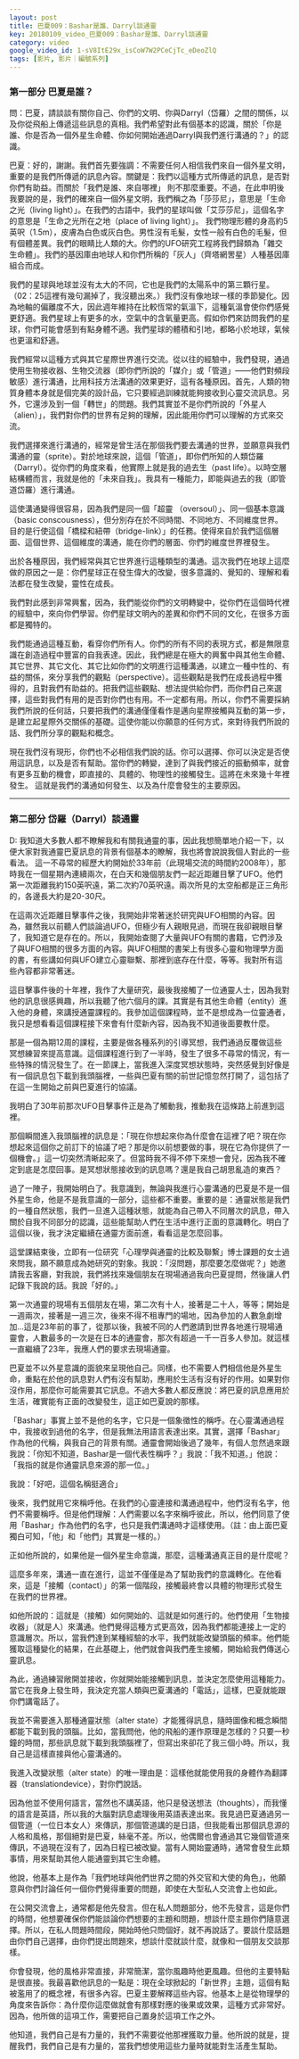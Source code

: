 ```yaml
---
layout: post
title: 巴夏009：Bashar是誰、Darryl談通靈
key: 20180109_video_巴夏009：Bashar是誰、Darryl談通靈
category: video
google_video_id: 1-sV8ItE29x_isCoW7W2PCeCjTc_eDeoZlQ
tags: [影片, 影片｜編號系列]
---
```



### 第一部分 巴夏是誰？

問：巴夏，請談談有關你自己、你們的文明、你與Darryl（岱羅）之間的關係，以及你從飛船上傳遞這些訊息的真相。我們希望對此有個基本的認識，關於「你是誰、你是否為一個外星生命體、你如何開始通過Darryl與我們進行溝通的？」的認識。

巴夏：好的，謝謝。我們首先要強調：不需要任何人相信我們來自一個外星文明，重要的是我們所傳遞的訊息內容。關鍵是：我們以這種方式所傳遞的訊息，是否對你們有助益。而關於「我們是誰、來自哪裡」 則不那麼重要。不過，在此申明後我要說的是，我們的確來自一個外星文明，我們稱之為「莎莎尼」，意思是「生命之光（living light）」。在我們的古語中，我們的星球叫做「艾莎莎尼」，這個名字的意思是「生命之光所在之地（place of living light）」。
我們物理形體的身高約5英呎（1.5m），皮膚為白色或灰白色。男性沒有毛髮，女性一般有白色的毛髮，但有個體差異。我們的眼睛比人類的大。你們的UFO研究工程將我們歸類為「雜交生命體」。我們的基因庫由地球人和你們所稱的「灰人」（齊塔網罟星）人種基因庫組合而成。

我們的星球與地球並沒有太大的不同，它也是我們的太陽系中的第三顆行星。（02：25這裡有幾句漏掉了，我沒聽出來。）我們沒有像地球一樣的季節變化。因為地軸的偏離度不大，因此週年維持在比較恆常的氣溫下，這種氣溫會使你們感覺更舒適。我們星球上有更多的水，空氣中的含氧量更高。假如你們來訪問我們的星球，你們可能會感到有點身體不適。我們星球的體積和引地，都略小於地球，氣候也更溫和舒適。

我們經常以這種方式與其它星際世界進行交流。從以往的經驗中，我們發現，通過使用生物接收器、生物交流器（即你們所說的「媒介」或「管道」——他們對頻段敏感）進行溝通，比用科技方法溝通的效果更好，這有各種原因。首先，人類的物質身體本身就是個完美的設計品，它只要經過訓練就能夠接收到心靈交流訊息。另外，它還涉及到一個「轉世」的問題。我們其實並不是你們所說的「外星人（alien）」，我們對你們的世界有足夠的理解，因此能用你們可以理解的方式來交流。

我們選擇來進行溝通的，經常是曾生活在那個我們要去溝通的世界，並願意與我們溝通的靈（sprite）。對於地球來說，這個「管道」，即你們所知的人類岱羅（Darryl）。從你們的角度來看，他實際上就是我的過去生（past life）。以時空層結構體而言，我就是他的「未來自我」。我具有一種能力，即能與過去的我（即管道岱羅）進行溝通。

這使溝通變得很容易，因為我們是同一個「超靈 （oversoul）」、同一個基本意識（basic conscousness），但分別存在於不同時間、不同地方、不同維度世界。目的是行使這個「橋樑和紐帶（bridge-link）」的任務。使得來自於我們這個層面、這個世界、這個維度的溝通，能在你們的層面、你們的維度世界裡發生。

出於各種原因，我們經常與其它世界進行這種類型的溝通。這次我們在地球上這麼做的原因之一是：你們星球正在發生偉大的改變，很多意識的、覺知的、理解和看法都在發生改變，靈性在成長。

我們對此感到非常興奮，因為，我們能從你們的文明轉變中，從你們在這個時代裡的經驗中，來向你們學習。你們星球文明內的差異和你們不同的文化，在很多方面都是獨特的。

我們能通過這種互動，看穿你們所有人。你們的所有不同的表現方式，都是無限意識在創造過程中豐富的自我表達。因此，我們總是在極大的興奮中與其他生命體、其它世界、其它文化、其它比如你們的文明進行這種溝通，以建立一種中性的、有益的關係，來分享我們的觀點（perspective）。這些觀點是我們在成長過程中獲得的，且對我們有助益的。把我們這些觀點、想法提供給你們，而你們自己來選擇，這些對我們有用的是否對你們也有用。不一定都有用。所以，你們不需要採納我們所說的任何話，只要把我們的溝通僅僅看作是邁向星際接觸與互動的第一步，是建立起星際外交關係的基礎。這使你能以你願意的任何方式，來對待我們所說的話、我們所分享的觀點和概念。

現在我們沒有現形，你們也不必相信我們說的話。你可以選擇、你可以決定是否使用這訊息，以及是否有幫助。當你們的轉變，達到了與我們接近的振動頻率，就會有更多互動的機會，即直接的、具體的、物理性的接觸發生。這將在未來幾十年裡發生。
這就是我們的溝通如何發生、以及為什麼會發生的主要原因。

---

### 第二部分 岱羅（Darryl）談通靈

D: 我知道大多數人都不瞭解我和有關我通靈的事，因此我想簡單地介紹一下，以便大家對我通靈巴夏訊息的背景有個基本的瞭解，我也將會說說我個人對此的一些看法。
這一不尋常的經歷大約開始於33年前（此現場交流的時間約2008年），那時我在一個星期內連續兩次，在白天和幾個朋友們一起近距離目擊了UFO。他們第一次距離我約150英呎遠，第二次約70英呎遠。兩次所見的太空船都是正三角形的，各邊長大約是20-30尺。

在這兩次近距離目擊事件之後，我開始非常著迷於研究與UFO相關的內容。因為，雖然我以前聽人們談論過UFO，但極少有人親眼見過，而現在我卻親眼目擊了，我知道它是存在的。所以，我開始查閱了大量與UFO有關的書籍，它們涉及了與UFO相關的很多方面的內容。與UFO相關的書架上有很多心靈和物理學方面的書，有些講如何與UFO建立心靈聯繫、那裡到底存在什麼，等等。我對所有這些內容都非常著迷。

這目擊事件後的十年裡，我作了大量研究，最後我接觸了一位通靈人士，因為我對他的訊息很感興趣，所以我聽了他六個月的課。其實是有其他生命體（entity）進入他的身體，來講授通靈課程的。我參加這個課程時，並不是想成為一位靈通者，我只是想看看這個課程接下來會有什麼新內容，因為我不知道後面要教什麼。

那是一個為期12周的課程，主要是做各種系列的引導冥想，我們通過反覆做這些冥想練習來提高意識。這個課程進行到了一半時，發生了很多不尋常的情況，有一些特殊的情況發生了。在一節課上，當我進入深度冥想狀態時，突然感覺到好像是有一個訊息包下載到我頭腦裡，一些與巴夏有關的前世記憶忽然打開了，這包括了在這一生開始之前與巴夏進行的協議。

我明白了30年前那次UFO目擊事件正是為了觸動我，推動我在這條路上前進到這裡。

那個瞬間進入我頭腦裡的訊息是：「現在你想起來你為什麼會在這裡了吧？現在你想起來這個你之前訂下的協議了吧？那是你以前想要做的事，現在它為你提供了一個機會。」這一切突然清晰起來了。但當時我不得不停下來想一會兒，因為我不確定到底是怎麼回事。是冥想狀態接收到的訊息嗎？還是我自己胡思亂造的東西？

過了一陣子，我開始明白了。我意識到，無論與我進行心靈溝通的巴夏是不是一個外星生命，他是不是我意識的一部分，這些都不重要。重要的是：通靈狀態是我們的一種自然狀態，我們一旦進入這種狀態，就能為自己帶入不同層次的訊息，帶入關於自我不同部分的認識，這些能幫助人們在生活中進行正面的意識轉化。明白了這個以後，我才決定繼續在通靈方面前進，看看這是怎麼回事。

這堂課結束後，立即有一位研究「心理學與通靈的比較及聯繫」博士課題的女士過來問我，願不願意成為她研究的對象。我說：「沒問題，那麼要怎麼做呢？」她邀請我去客廳，對我說，我們將找來幾個朋友在現場通過我向巴夏提問，然後讓人們記錄下我說的話。我說「好的。」

第一次通靈的現場有五個朋友在場，第二次有十人，接著是二十人，等等；開始是一週兩次，接著是一週三次，後來不得不租專門的場地，因為參加的人數急劇增加…這是23年前的事了，從那以後，我被不同的人們邀請到世界各地進行現場通靈會，人數最多的一次是在日本的通靈會，那次有超過一千一百多人參加。就這樣一直繼續了23年，我應人們的要求去現場通靈。

巴夏並不以外星意識的面貌來呈現他自己。同樣，也不需要人們相信他是外星生命，重點在於他的訊息對人們有沒有幫助，應用於生活有沒有好的作用。如果對你沒作用，那麼你可能需要其它訊息。不過大多數人都反應說：將巴夏的訊息應用於生活，確實能有正面的改變發生，這正如巴夏說的那樣。

「Bashar」事實上並不是他的名字，它只是一個象徵性的稱呼。在心靈溝通過程中，我接收到過他的名字，但是我無法用語言表達出來。其實，選擇「Bashar」作為他的代稱，與我自己的背景有關。通靈會開始後過了幾年，有個人忽然過來跟我說：「你知不知道，Bashar是一個代表性稱呼？」我說：「我不知道。」他說：「我指的就是你通靈訊息來源的那一位。」

我說：「好吧，這個名稱挺適合」

後來，我們就用它來稱呼他。在我們的心靈連接和溝通過程中，他們沒有名字，他們不需要稱呼。但是他們理解：人們需要以名字來稱呼彼此，所以，他們同意了使用「Bashar」作為他們的名字，也只是我們溝通時才這樣使用。（註：由上面巴夏獨白可知，「他」和「他們」其實是一樣的。）

正如他所說的，如果他是一個外星生命意識，那麼，這種溝通真正目的是什麼呢？

這麼多年來，溝通一直在進行，這並不僅僅是為了幫助我們的意識轉化。在他看來，這是「接觸（contact）」的第一個階段，接觸最終會以具體的物理形式發生在我們的世界裡。

如他所說的：這就是（接觸）如何開始的、這就是如何進行的。他們使用「生物接收器」（就是人）來溝通。他們覺得這種方式更高效，因為我們都能連接上一定的意識層次。所以，當我們達到某種經驗的水平，我們就能改變頭腦的頻率。他們能獲取這種變化的結果，在此基礎上，他們就會與我們產生接觸，開始給我們傳送心靈訊息。

為此，通過練習敞開並接收，你就開始能接觸到訊息，並決定怎麼使用這種能力。當它在我身上發生時，我決定充當人類與巴夏溝通的「電話」，這樣，巴夏就能跟你們講電話了。

我並不需要進入那種通靈狀態（alter state）才能獲得訊息，隨時圖像和概念瞬間都能下載到我的頭腦。比如，當我問他，他的飛船的運作原理是怎樣的？只要一秒鐘的時間，那些訊息就下載到我頭腦裡了，但寫出來卻花了我三個小時。所以，我自己是這樣直接與他心靈溝通的。

我進入改變狀態（alter state）的唯一理由是：這樣他就能使用我的身體作為翻譯器（translationdevice），對你們說話。

因為他並不使用何語言，當然也不講英語，他只是發送想法（thoughts），而我懂的語言是英語，所以我的大腦對訊息處理後用英語表達出來。我見過巴夏通過另一個管道（一位日本女人）來傳訊，那個管道講的是日語，但我能看出那個訊息源的人格和風格，那個絕對是巴夏，絲毫不差。所以，他偶爾也會通過其它幾個管道來傳訊，不過現在沒有了，因為日程已被改變。當有人開始靈通時，通常會發生此類事情，用來幫助其他人能通靈到其它生命體。

他說，他基本上是作為「我們地球與他們世界之間的外交官和大使的角色」，他願意與你們討論任何一個你們覺得重要的問題，即使在大型私人交流會上也如此。

在公開交流會上，通常都是他先發言。但在私人問題部分，他不先發言，這是你們的時間，他想要確保你們能談論你們想要的主題和問題，想談什麼主題你們隨意選擇。所以，在私人問題時間段，開始時他只問個好，就不再說話了。要談什麼話題由你們自己選擇，由你們提出問題來，想談什麼就談什麼，就像和一個朋友交談那樣。

你會發現，他的風格非常直接，非常簡潔，當你風趣時他更風趣。但他的主要特點是很直接。我最喜歡他訊息的一點是：現在全球掀起的「新世界」主題，這個有點被濫用了的概念裡，有很多內容。巴夏主要解釋這些內容。他基本上是從物理學的角度來告訴你：為什麼你這麼做就會有那樣對應的後果或效果，這種方式非常好。因為，他所做的這項工作，需要把自己置身於這項工作之外。

他知道，我們自己是有力量的，我們不需要從他那裡獲取力量。他所說的就是，提醒我們，我們自己是有力量的，當我們想使用這些力量時就能對生活產生幫助。
